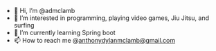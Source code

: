 - 👋 Hi, I’m @admclamb
- 👀 I’m interested in programming, playing video games, Jiu Jitsu, and surfing
- 🌱 I’m currently learning Spring boot
- 📫 How to reach me @anthonydylanmclamb@gmail.com

